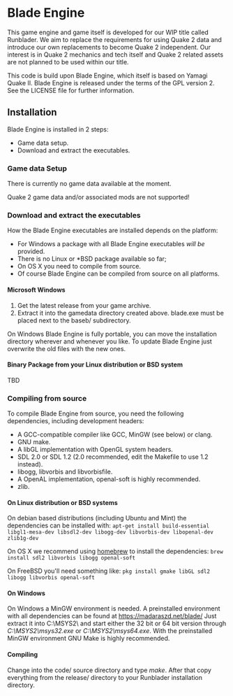 # Blade Engine

This game engine and game itself is developed for our WIP title called Runblader.
We aim to replace the requirements for using Quake 2 data and introduce our own replacements
to become Quake 2 independent. Our interest is in Quake 2 mechanics and tech itself and Quake 2
related assets are not planned to be used within our title.

This code is build upon Blade Engine, which itself is based on Yamagi Quake II. 
Blade Engine is released under the terms of the GPL version 2. See the
LICENSE file for further information.


## Installation

Blade Engine is installed in 2 steps:

- Game data setup.
- Download and extract the executables.


### Game data Setup

There is currently no game data available at the moment.

Quake 2 game data and/or associated mods are not supported!

### Download and extract the executables

How the Blade Engine executables are installed depends on the platform:

- For Windows a package with all Blade Engine executables *will be* provided.
- There is no Linux or *BSD package available so far;
- On OS X you need to compile from source.
- Of course Blade Engine can be compiled from source on all platforms.


#### Microsoft Windows

1. Get the latest release from your game archive.
2. Extract it into the gamedata directory created above. blade.exe must be
   placed next to the baseb/ subdirectory.

On Windows Blade Engine is fully portable, you can move the installation
directory wherever and whenever you like. To update Blade Engine just
overwrite the old files with the new ones.


#### Binary Package from your Linux distribution or BSD system

TBD

### Compiling from source

To compile Blade Engine from source, you need the following dependencies,
including development headers:

- A GCC-compatible compiler like GCC, MinGW (see below) or clang.
- GNU make.
- A libGL implementation with OpenGL system headers.
- SDL 2.0 or SDL 1.2 (2.0 recommended, edit the Makefile to use 1.2 instead).
- libogg, libvorbis and libvorbisfile.
- A OpenAL implementation, openal-soft is highly recommended.
- zlib.

#### On Linux distribution or BSD systems

On debian based distributions (including Ubuntu and Mint) the dependencies can
be installed with: `apt-get install build-essential libgl1-mesa-dev libsdl2-dev
libogg-dev libvorbis-dev libopenal-dev zlib1g-dev`

On OS X we recommend using [homebrew](https://brew.sh) to install the
dependencies: `brew install sdl2 libvorbis libogg openal-soft`

On FreeBSD you'll need something like: `pkg install gmake libGL sdl2 libogg
libvorbis openal-soft`


#### On Windows

On Windows a MinGW environment is needed. A preinstalled environment with all
dependencies can be found at https://madaraszd.net/blade/
Just extract it into C:\MSYS2\ and start either the 32 bit or 64 bit version
through *C:\MSYS2\msys32.exe* or *C:\MSYS2\msys64.exe*. With the preinstalled
MinGW environment GNU Make is highly recommended.


#### Compiling

Change into the code/ source directory and type *make*. 
After that copy everything from the release/
directory to your Runblader installation directory.
